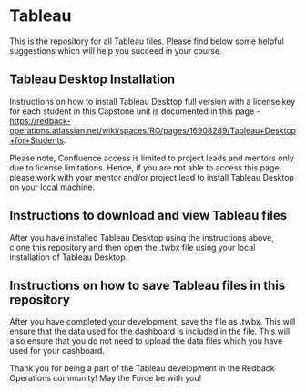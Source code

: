 # Tableau 
 
This is the repository for all Tableau files. Please find below some helpful suggestions which will help you succeed in your course.
 
## Tableau Desktop Installation

Instructions on how to install Tableau Desktop full version with a license key for each student in this Capstone unit is documented in this page - https://redback-operations.atlassian.net/wiki/spaces/RO/pages/16908289/Tableau+Desktop+for+Students. 

Please note, Confluence access is limited to project leads and mentors only due to license limitations. Hence, if you are not able to access this page, please work with your mentor and/or project lead to install Tableau Desktop on your local machine.
 
## Instructions to download and view Tableau files

After you have installed Tableau Desktop using the instructions above, clone this repository and then open the .twbx file using your local installation of Tableau Desktop.
 
## Instructions on how to save Tableau files in this repository

After you have completed your development, save the file as .twbx. This will ensure that the data used for the dashboard is included in the file. This will also ensure that you do not need to upload the data files which you have used for your dashboard. 
 
Thank you for being a part of the Tableau development in the Redback Operations community! May the Force be with you!
